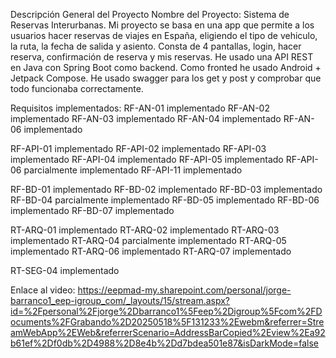 Descripción General del Proyecto
Nombre del Proyecto: Sistema de Reservas Interurbanas.
Mi proyecto se basa en una app que permite a los usuarios hacer reservas de viajes en España, eligiendo el tipo de vehiculo, la ruta, la fecha de salida y asiento. Consta de 4 pantallas, login, hacer reserva, confirmación de reserva y mis reservas.
He usado una API REST en Java con Spring Boot como backend.
Como fronted he usado Android + Jetpack Compose.
He usado swagger para los get y post y comprobar que todo funcionaba correctamente.

Requisitos implementados:
RF-AN-01	implementado
RF-AN-02	implementado
RF-AN-03	implementado
RF-AN-04	implementado
RF-AN-06	implementado

RF-API-01 implementado
RF-API-02	implementado
RF-API-03	implementado
RF-API-04	implementado
RF-API-05 implementado
RF-API-06 parcialmente implementado
RF-API-11	implementado

RF-BD-01	implementado
RF-BD-02	implementado
RF-BD-03	implementado
RF-BD-04	parcialmente implementado
RF-BD-05	implementado
RF-BD-06	implementado
RF-BD-07	implementado

RT-ARQ-01	implementado
RT-ARQ-02	implementado
RT-ARQ-03	implementado
RT-ARQ-04	parcialmente implementado
RT-ARQ-05	implementado
RT-ARQ-06	implementado
RT-ARQ-07	implementado

RT-SEG-04 implementado

Enlace al video: https://eepmad-my.sharepoint.com/personal/jorge-barranco1_eep-igroup_com/_layouts/15/stream.aspx?id=%2Fpersonal%2Fjorge%2Dbarranco1%5Feep%2Digroup%5Fcom%2FDocuments%2FGrabando%2D20250518%5F131233%2Ewebm&referrer=StreamWebApp%2EWeb&referrerScenario=AddressBarCopied%2Eview%2Ea92b61ef%2Df0db%2D4988%2D8e4b%2Dd7bdea501e87&isDarkMode=false





